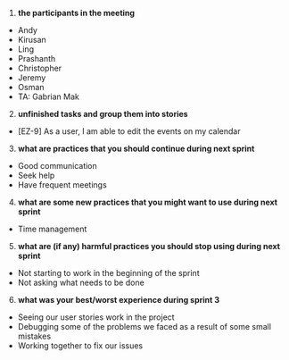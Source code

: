 1. **the participants in the meeting**
*   Andy
*   Kirusan
*   Ling
*   Prashanth
*   Christopher
*   Jeremy
*   Osman
*   TA: Gabrian Mak
2. **unfinished tasks and group them into stories**
*   [EZ-9] As a user, I am able to edit the events on my calendar 
3. **what are practices that you should continue during next sprint**
*   Good communication
*   Seek help
*   Have frequent meetings 
4. **what are some new practices that you might want to use during next sprint**
*   Time management
5. **what are (if any) harmful practices you should stop using during next sprint**
*   Not starting to work in the beginning of the sprint
*   Not asking what needs to be done
6. **what was your best/worst experience during sprint 3**
*   Seeing our user stories work in the project
*   Debugging some of the problems we faced as a result of some small mistakes
*   Working together to fix our issues
